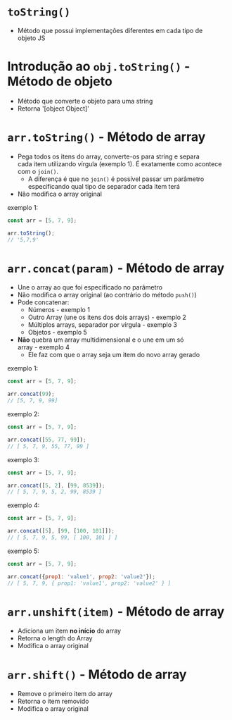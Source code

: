 # `toString()`
- Método que possui implementações diferentes em cada tipo de  
objeto JS

# Introdução ao `obj.toString()` - Método de objeto 
- Método que converte o objeto para uma string 
- Retorna '[object Object]'

# `arr.toString()` - Método de array 
- Pega todos os itens do array, converte-os para string e separa  
cada item utilizando vírgula (exemplo 1). É exatamente como acontece  
com o `join()`. 
  - A diferença é que no `join()` é possível passar um parâmetro  
  especificando qual tipo de separador cada item terá 
- Não modifica o array original 

exemplo 1:

```javascript
const arr = [5, 7, 9];

arr.toString(); 
// '5,7,9'
```

# `arr.concat(param)` - Método de array 
- Une o array ao que foi especificado no parâmetro 
- Não modifica o array original (ao contrário do método `push()`)
- Pode concatenar: 
  - Números - exemplo 1
  - Outro Array (une os itens dos dois arrays) - exemplo 2
  - Múltiplos arrays, separador por vírgula - exemplo 3
  - Objetos - exemplo 5
- **Não** quebra um array multidimensional e o une em um só  
array - exemplo 4
  - Ele faz com que o array seja um item do novo array gerado 

exemplo 1: 

```javascript
const arr = [5, 7, 9];

arr.concat(99);
// [5, 7, 9, 99]
```

exemplo 2: 

```javascript
const arr = [5, 7, 9];

arr.concat([55, 77, 99]);
// [ 5, 7, 9, 55, 77, 99 ]
```

exemplo 3: 

```javascript
const arr = [5, 7, 9];

arr.concat([5, 2], [99, 8539]);
// [ 5, 7, 9, 5, 2, 99, 8539 ]
```

exemplo 4: 

```javascript
const arr = [5, 7, 9];

arr.concat([5], [99, [100, 101]]);
// [ 5, 7, 9, 5, 99, [ 100, 101 ] ]
```

exemplo 5: 

```javascript
const arr = [5, 7, 9];

arr.concat({prop1: 'value1', prop2: 'value2'});
// [ 5, 7, 9, { prop1: 'value1', prop2: 'value2' } ]
```

# `arr.unshift(item)` - Método de array
- Adiciona um item **no início** do array 
- Retorna o length do Array 
- Modifica o array original 

# `arr.shift()` - Método de array
- Remove o primeiro item do array 
- Retorna o item removido 
- Modifica o array original 


